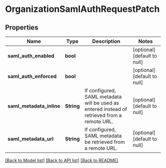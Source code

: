 # OrganizationSamlAuthRequestPatch

## Properties
Name | Type | Description | Notes
------------ | ------------- | ------------- | -------------
**saml_auth_enabled** | **bool** |  | [optional] [default to null]
**saml_auth_enforced** | **bool** |  | [optional] [default to null]
**saml_metadata_inline** | **String** | If configured, SAML metadata will be used as entered instead of retrieved from a remote URL. | [optional] [default to null]
**saml_metadata_url** | **String** | If configured, SAML metadata be retrieved from a remote URL. | [optional] [default to null]

[[Back to Model list]](../README.md#documentation-for-models) [[Back to API list]](../README.md#documentation-for-api-endpoints) [[Back to README]](../README.md)


